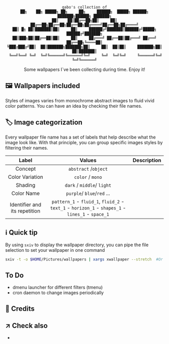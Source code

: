<div align="center">

```
gabo's collection of
██╗    ██╗ █████╗ ██╗     ██╗     ██████╗  █████╗ ██████╗ ███████╗██████╗ ███████╗
██║    ██║██╔══██╗██║     ██║     ██╔══██╗██╔══██╗██╔══██╗██╔════╝██╔══██╗██╔════╝
██║ █╗ ██║███████║██║     ██║     ██████╔╝███████║██████╔╝█████╗  ██████╔╝███████╗
██║███╗██║██╔══██║██║     ██║     ██╔═══╝ ██╔══██║██╔═══╝ ██╔══╝  ██╔══██╗╚════██║
╚███╔███╔╝██║  ██║███████╗███████╗██║     ██║  ██║██║     ███████╗██║  ██║███████║
 ╚══╝╚══╝ ╚═╝  ╚═╝╚══════╝╚══════╝╚═╝     ╚═╝  ╚═╝╚═╝     ╚══════╝╚═╝  ╚═╝╚══════╝
```

Some wallpapers I`ve been collecting during time. Enjoy it!

</div>

## 🖼️ Wallpapers included

Styles of images varies from monochrome abstract images to fluid vivid color patterns. You can have an idea by checking their file names.

## 🏷️ Image categorization

Every wallpaper file name has a set of labels that help describe what the image look like. With that principle, you can group specific images styles by filtering their names.

|             Label             |                                              Values                                              | Description |
| :---------------------------: | :----------------------------------------------------------------------------------------------: | :---------: |
|            Concept            |                                       `abstract` /`object`                                       |             |
|        Color Variation        |                                         `color` / `mono`                                         |             |
|            Shading            |                                    `dark` / `middle`/ `light`                                    |             |
|          Color Name           |                                    `purple`/ `blue`/`red` ...                                    |             |
| Identifier and its repetition | `pattern_1` - `fluid_1`, `fluid_2` - `text_1` - `horizon_1` - `shapes_1` - `lines_1` - `space_1` |             |

## ℹ️ Quick tip

By using `sxiv` to display the wallpaper directory, you can pipe the file selection to set your wallpaper in one command

```sh
sxiv -t -o $HOME/Pictures/wallpapers | xargs xwallpaper --stretch  #Or the wallpaper setter of your choice
```

## To Do

- dmenu launcher for different filters (tmenu)
- cron daemon to change images periodically

## 💌 Credits

## ↗️ Check also

-
